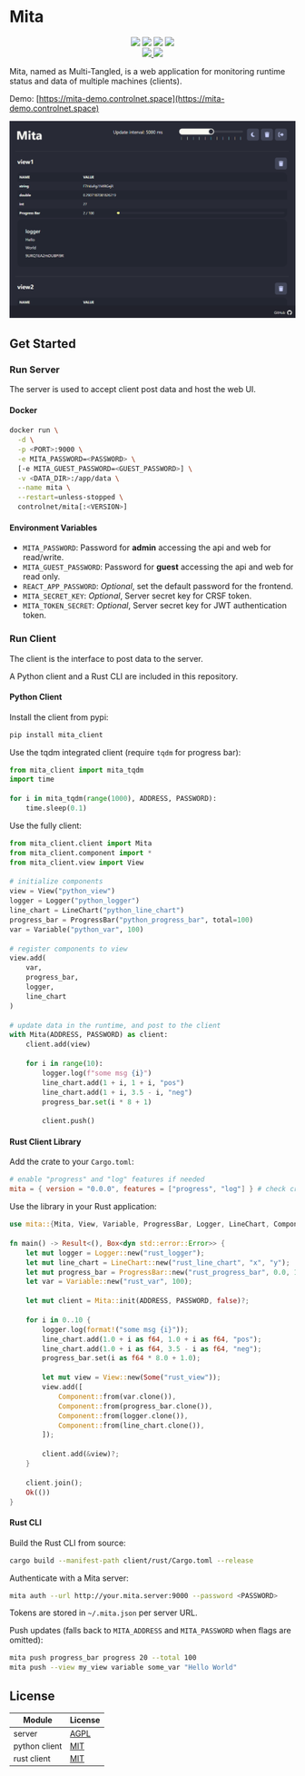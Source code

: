 # Mita

<div align="center">
    <img src="https://img.shields.io/github/stars/ControlNet/mita?style=flat-square">
    <img src="https://img.shields.io/github/forks/ControlNet/mita?style=flat-square">
    <a href="https://github.com/ControlNet/mita/issues"><img src="https://img.shields.io/github/issues/ControlNet/mita?style=flat-square"></a>
    <img src="https://img.shields.io/github/license/ControlNet/mita?style=flat-square">
</div>

<div align="center">
    <a href="https://hub.docker.com/r/controlnet/mita">
        <img src="https://img.shields.io/docker/image-size/controlnet/mita?style=flat-square&logo=docker&label=Docker">
    </a>
    <a href="https://pypi.org/project/mita_client/">
        <img src="https://img.shields.io/pypi/v/mita_client?style=flat-square&logo=python&label=Python">
    </a>
</div>

Mita, named as Multi-Tangled, is a web application for monitoring runtime status and data of multiple machines 
(clients).

Demo: [https://mita-demo.controlnet.space](https://mita-demo.controlnet.space)

<img src=".github/demo.png" style="max-height: 480px">

## Get Started

### Run Server

The server is used to accept client post data and host the web UI.

#### Docker
```bash
docker run \
  -d \
  -p <PORT>:9000 \
  -e MITA_PASSWORD=<PASSWORD> \
  [-e MITA_GUEST_PASSWORD=<GUEST_PASSWORD>] \
  -v <DATA_DIR>:/app/data \
  --name mita \
  --restart=unless-stopped \
  controlnet/mita[:<VERSION>]
```

#### Environment Variables

- `MITA_PASSWORD`: Password for **admin** accessing the api and web for read/write.
- `MITA_GUEST_PASSWORD`: Password for **guest** accessing the api and web for read only.
- `REACT_APP_PASSWORD`: _Optional_, set the default password for the frontend.
- `MITA_SECRET_KEY`: _Optional_, Server secret key for CRSF token.
- `MITA_TOKEN_SECRET`: _Optional_, Server secret key for JWT authentication token.

### Run Client

The client is the interface to post data to the server.

A Python client and a Rust CLI are included in this repository.

#### Python Client

Install the client from pypi:
```bash
pip install mita_client
```

Use the tqdm integrated client (require `tqdm` for progress bar):
```python
from mita_client import mita_tqdm
import time

for i in mita_tqdm(range(1000), ADDRESS, PASSWORD):
    time.sleep(0.1)
```

Use the fully client:
```python
from mita_client.client import Mita
from mita_client.component import *
from mita_client.view import View

# initialize components
view = View("python_view")
logger = Logger("python_logger")
line_chart = LineChart("python_line_chart")
progress_bar = ProgressBar("python_progress_bar", total=100)
var = Variable("python_var", 100)

# register components to view
view.add(
    var,
    progress_bar,
    logger,
    line_chart
)

# update data in the runtime, and post to the client
with Mita(ADDRESS, PASSWORD) as client:
    client.add(view)

    for i in range(10):
        logger.log(f"some msg {i}")
        line_chart.add(1 + i, 1 + i, "pos")
        line_chart.add(1 + i, 3.5 - i, "neg")
        progress_bar.set(i * 8 + 1)
        
        client.push()
```

#### Rust Client Library

Add the crate to your `Cargo.toml`:

```toml
# enable "progress" and "log" features if needed
mita = { version = "0.0.0", features = ["progress", "log"] } # check crates.io for the latest version
```

Use the library in your Rust application:

```rust
use mita::{Mita, View, Variable, ProgressBar, Logger, LineChart, Component};

fn main() -> Result<(), Box<dyn std::error::Error>> {
    let mut logger = Logger::new("rust_logger");
    let mut line_chart = LineChart::new("rust_line_chart", "x", "y");
    let mut progress_bar = ProgressBar::new("rust_progress_bar", 0.0, 100.0);
    let var = Variable::new("rust_var", 100);

    let mut client = Mita::init(ADDRESS, PASSWORD, false)?;

    for i in 0..10 {
        logger.log(format!("some msg {i}"));
        line_chart.add(1.0 + i as f64, 1.0 + i as f64, "pos");
        line_chart.add(1.0 + i as f64, 3.5 - i as f64, "neg");
        progress_bar.set(i as f64 * 8.0 + 1.0);

        let mut view = View::new(Some("rust_view"));
        view.add([
            Component::from(var.clone()),
            Component::from(progress_bar.clone()),
            Component::from(logger.clone()),
            Component::from(line_chart.clone()),
        ]);

        client.add(&view)?;
    }

    client.join();
    Ok(())
}
```

#### Rust CLI

Build the Rust CLI from source:

```bash
cargo build --manifest-path client/rust/Cargo.toml --release
```

Authenticate with a Mita server:

```bash
mita auth --url http://your.mita.server:9000 --password <PASSWORD>
```

Tokens are stored in `~/.mita.json` per server URL.

Push updates (falls back to `MITA_ADDRESS` and `MITA_PASSWORD` when flags are omitted):

```bash
mita push progress_bar progress 20 --total 100
mita push --view my_view variable some_var "Hello World"
```

## License

| Module | License                        |
|--------|--------------------------------|
| server | [AGPL](./LICENSE)              |
| python client | [MIT](./client/python/LICENSE) |
| rust client | [MIT](./client/rust/LICENSE) |

